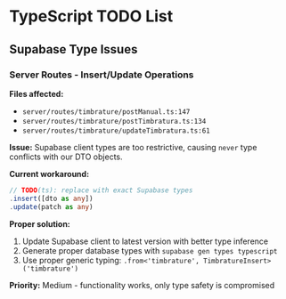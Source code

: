 # TypeScript TODO List

## Supabase Type Issues

### Server Routes - Insert/Update Operations

**Files affected:**
- `server/routes/timbrature/postManual.ts:147`
- `server/routes/timbrature/postTimbratura.ts:134`
- `server/routes/timbrature/updateTimbratura.ts:61`

**Issue:** Supabase client types are too restrictive, causing `never` type conflicts with our DTO objects.

**Current workaround:**
```typescript
// TODO(ts): replace with exact Supabase types
.insert([dto as any])
.update(patch as any)
```

**Proper solution:** 
1. Update Supabase client to latest version with better type inference
2. Generate proper database types with `supabase gen types typescript`
3. Use proper generic typing: `.from<'timbrature', TimbratureInsert>('timbrature')`

**Priority:** Medium - functionality works, only type safety is compromised
